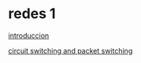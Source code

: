 # redes 1

[introduccion](https://www.notion.so/introduccion-9987103a166a4bf9afdc10b1ce587a41?pvs=21)

[circuit switching and packet switching](https://www.notion.so/circuit-switching-and-packet-switching-65945a144173490a9aade3c8a1352829?pvs=21)